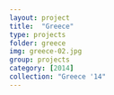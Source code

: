 ```yaml
---
layout: project
title:  "Greece"
type: projects
folder: greece
img: greece-02.jpg
group: projects
category: [2014]
collection: "Greece '14"
---
```


